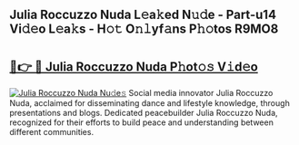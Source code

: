 ## Julia Roccuzzo Nuda L𝚎a𝚔ed N𝚞𝚍e - Part-u14 Vi𝚍𝚎o L𝚎a𝚔s - H𝚘𝚝 O𝚗𝚕yf𝚊ns P𝚑𝚘tos R9MO8

# <h2><a href="http://kf3125.oniu.top/?m=Julia+Roccuzzo+Nuda">🔗👉 🔴 Julia Roccuzzo Nuda P𝚑ot𝚘𝚜 V𝚒d𝚎o</a></h2>

[![Julia Roccuzzo Nuda Nu𝚍e𝚜](https://i.imgur.com/0qMVB7G.gif)](http://kf3125.oniu.top/?m=Julia+Roccuzzo+Nuda)
Social media innovator Julia Roccuzzo Nuda, acclaimed for disseminating dance and lifestyle knowledge, through presentations and blogs. Dedicated peacebuilder Julia Roccuzzo Nuda, recognized for their efforts to build peace and understanding between different communities.  
